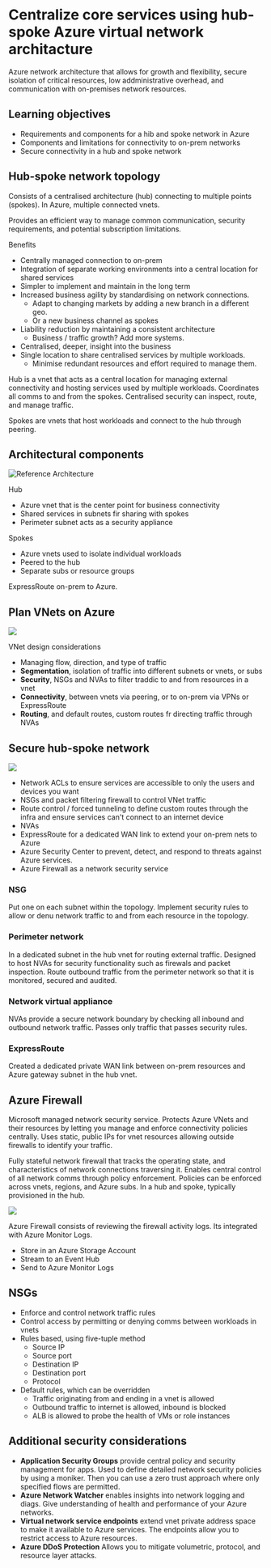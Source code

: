 # Centralize core services using hub-spoke Azure virtual network architacture

Azure network architecture that allows for growth and flexibility, secure isolation of critical resources, low addministrative overhead, and communication with on-premises network resources.


## Learning objectives

- Requirements and components for a hib and spoke network in Azure
- Components and limitations for connectivity to on-prem networks
- Secure connectivity in a hub and spoke network


## Hub-spoke network topology

Consists of a centralised architecture (hub) connecting to multiple points (spokes). In Azure, multiple connected vnets.

Provides an efficient way to manage common communication, security requirements, and potential subscription limitations.

Benefits
- Centrally managed connection to on-prem
- Integration of separate working environments into a central location for shared services
- Simpler to implement and maintain in the long term
- Increased business agility by standardising on network connections.
    - Adapt to changing markets by adding a new branch in a different geo.
    - Or a new business channel as spokes
- Liability reduction by maintaining a consistent architecture
    - Business / traffic growth? Add more systems.
- Centralised, deeper, insight into the business
- Single location to share centralised services by multiple workloads.
    - Minimise redundant resources and effort required to manage them.
 

Hub is a vnet that acts as a central location for managing external connectivity and hosting services used by multiple workloads. Coordinates all comms to and from the spokes. Centralised security can inspect, route, and manage traffic. 

Spokes are vnets that host workloads and connect to the hub through peering.


## Architectural components

![Reference Architecture](assets/1k-hub-shared-services.svg)

Hub
- Azure vnet that is the center point for business connectivity
- Shared services in subnets fir sharing with spokes
- Perimeter subnet acts as a security appliance

Spokes
- Azure vnets used to isolate  individual workloads
- Peered to the hub
- Separate subs or resource groups

ExpressRoute on-prem to Azure.


## Plan VNets on Azure

![](assets/1k-plannning-hub.svg)

VNet design considerations
- Managing flow, direction, and type of traffic
- <b>Segmentation</b>, isolation of traffic into different subnets or vnets, or subs
- <b>Security</b>, NSGs and NVAs to filter traddic to and from resources in a vnet
- <b>Connectivity</b>, between vnets via peering, or to on-prem via VPNs or ExpressRoute
- <b>Routing</b>, and default routes, custom routes fr directing traffic through NVAs


## Secure hub-spoke network

![](assets/1k-secure-network.png)

- Network ACLs to ensure services are accessible to only the users and devices you want
- NSGs and packet filtering firewall to control VNet traffic
- Route control / forced tunneling to define custom routes through the infra and ensure services can't connect to an internet device
- NVAs
- ExpressRoute for a dedicated WAN link to extend your on-prem nets to Azure
- Azure Security Center to prevent, detect, and respond to threats against Azure services.
- Azure Firewall as a network security service

### NSG

Put one on each subnet within the topology. Implement security rules to allow or denu network traffic to and from each resource in the topology.

### Perimeter network

In a dedicated subnet in the hub vnet for routing external traffic. Designed to host NVAs for security functionality such as firewals and packet inspection. Route outbound traffic from the perimeter network so that it is monitored, secured and audited.

### Network virtual appliance

NVAs provide a secure network boundary by checking all inbound and outbound network traffic. Passes only traffic  that passes security rules.


### ExpressRoute

Created a dedicated private WAN link between on-prem resources and Azure gateway subnet in the hub vnet.


## Azure Firewall

Microsoft managed network security service. Protects Azure VNets and their resources by letting you manage and enforce connectivity policies centrally. Uses static, public IPs for vnet resources allowing outside firewalls to identify your traffic.

Fully stateful network firewall that tracks the operating state, and characteristics of network connections traversing it. Enables central control of all network comms through policy enforcement. Policies can be enforced across vnets, regions, and Azure subs. In a hub and spoke, typically provisioned in the hub.

![](assets/1k-azure-firewall.png)


Azure Firewall consists of reviewing the firewall activity logs. Its integrated with Azure Monitor Logs.

- Store in an Azure Storage Account
- Stream to an Event Hub
- Send to Azure Monitor Logs


## NSGs

- Enforce and control network traffic rules
- Control access by permitting or denying comms between workloads in vnets
- Rules based, using five-tuple method
    - Source IP
    - Source port
    - Destination IP
    - Destination port
    - Protocol
- Default rules, which can be overridden
    - Traffic originating from and ending in a vnet is allowed
    - Outbound traffic to internet is allowed, inbound is blocked
    - ALB is allowed to probe the health of VMs or role instances


## Additional security considerations

- <b>Application Security Groups</b> provide central policy and security management for apps. Used to define detailed network security policies by using a moniker. Then you can use a zero trust approach where only specified flows are permitted.
- <b>Azure Network Watcher</b> enables insights into network logging and diags. Give understanding of health and  performance of your Azure networks.
- <b>Virtual network service endpoints</b> extend vnet private address space to make it available to Azure services. The endpoints allow you to restrict access to Azure resources.
- <b>Azure DDoS Protection</b> Allows you to mitigate volumetric, protocol, and resource layer attacks.


